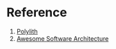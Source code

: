 # Reference

1. [Polylith](https://polylith.gitbook.io/polylith)
1. [Awesome Software Architecture](https://mehdihadeli.github.io/awesome-software-architecture/)

